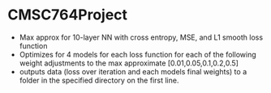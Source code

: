 # CMSC764Project

- Max approx for 10-layer NN with cross entropy, MSE, and L1 smooth loss function
- Optimizes for 4 models for each loss function for each of the following weight adjustments to the max approximate [0.01,0.05,0.1,0.2,0.5]
- outputs data (loss over iteration and each models final weights) to a folder in the specified directory on the first line.
